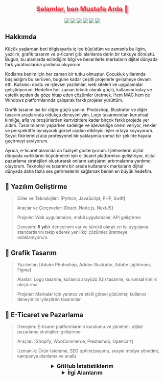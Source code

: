 <h2 align="center" style="color:#e63946;text-shadow: 3px 4px 4px rgba(205, 50, 70, 0.7);">Selamlar, ben Mustafa Arda 👋 <br></h2>
<p align="center">
    <a href="https://github.com/madtethys" target"blank_"><img src="https://img.shields.io/badge/GitHub%20-191717.svg?&style=for-the-badge&logo=github&logoColor=white"></a>
   <a href="https://vsco.co/mstarda" target"blank_"><img src="https://img.shields.io/badge/vsco%20-191717.svg?&style=for-the-badge&logo=vsco&logoColor=white"></a>
    <a href="https://www.instagram.com/mdusova/" target"blank_"><img src="https://img.shields.io/badge/INSTAGRAM%20-191717.svg?&style=for-the-badge&logo=instagram&logoColor=white"></a>
<a href="https://open.spotify.com/user/31e4wu2ua42rf5qvqaukgjwgz7tu" target"blank_"><img src="https://img.shields.io/badge/Spotify%20-191717.svg?&style=for-the-badge&logo=spotify&logoColor=white"></a>
    <a href="https://github.com/madtethys/" target"blank_"><img src="https://komarev.com/ghpvc/?username=madtethys&label=Profile%20views&color=191717&style=for-the-badge" style="width:101.75; height:28;"></a>
    <a href="https://ko-fi.com/J3J3TCK4U" target"blank_"><img src="https://svgshare.com/i/11wf.svg" style="width:101.75; height:28;"></a>
</p> 

## Hakkımda
Küçük yaşlardan beri bilgisayarla iç içe büyüdüm ve zamanla bu ilgim, yazılım, grafik tasarım ve e-ticaret gibi alanlarda derin bir tutkuya dönüştü. Bugün, bu alanlarda edindiğim bilgi ve becerilerle markaların dijital dünyada fark yaratmalarına yardımcı oluyorum.

Kodlama benim için her zaman bir tutku olmuştur. Çocukluk yıllarımda başladığım bu serüven, bugüne kadar çeşitli projelerle gelişmeye devam etti. Kullanıcı dostu ve işlevsel yazılımlar, web siteleri ve uygulamalar geliştiriyorum. Hedefim her zaman teknik olarak güçlü, kullanımı kolay ve estetik açıdan da göze hitap eden çözümler üretmek. Hem MAC hem de Windows platformlarında çalışarak farklı projeler yürüttüm.

Grafik tasarım ise bir diğer güçlü yanım. Photoshop, Illustrator ve diğer tasarım araçlarında oldukça deneyimliyim. Logo tasarımından kurumsal kimliğe, afiş ve broşürlerden kartvizitlere kadar birçok farklı projede yer aldım. Tasarımlarımı yaparken sadeliğe ve işlevselliğe önem veriyor, renkler ve perspektifle oynayarak görsel açıdan etkileyici işler ortaya koyuyorum. Soyut fikirlerinizi alıp profesyonel bir yaklaşımla somut bir şekilde hayata geçirmeyi seviyorum.

Ayrıca, e-ticaret alanında da faaliyet gösteriyorum. İşletmelerin dijital dünyada varlıklarını büyütmeleri için e-ticaret platformları geliştiriyor, dijital pazarlama stratejileri oluşturarak onların satışlarını artırmalarına yardımcı oluyorum. Teknoloji ve tasarımı bir arada kullanarak markaların dijital dünyada daha fazla ses getirmelerini sağlamak benim en büyük hedefim.

## 🚀 Yazılım Geliştirme
> Diller ve Teknolojiler: [Python, JavaScript, PHP, Swift]
> 
> Araçlar ve Çerçeveler: [React, Node.js, NextJS]
> 
> Projeler: Web uygulamaları, mobil uygulamalar, API geliştirme
> 
> Deneyim: **8 yıl**lık deneyimim var ve sürekli olarak en iyi uygulama standartlarını takip ederek yenilikçi çözümler üretmeye odaklanıyorum.

## 🎨 Grafik Tasarım
> Yazılımlar: [Adobe Photoshop, Adobe Illustrator, Adobe Lightroom, Figma]
> 
> Alanlar: Logo tasarımı, kullanıcı arayüzü (UI) tasarımı, kurumsal kimlik oluşturma
> 
> Projeler: Markalar için yaratıcı ve etkili görsel çözümler, kullanıcı deneyimini iyileştiren tasarımlar

## 🛒 E-Ticaret ve Pazarlama
> Deneyim: E-ticaret platformlarının kurulumu ve yönetimi, dijital pazarlama stratejileri geliştirme
>
> Araçlar: [Shopify, WooCommerce, Prestashop, Opencart]
>
> Uzmanlık: Ürün listeleme, SEO optimizasyonu, sosyal medya yönetimi, kampanya planlama ve analiz


<details align="center">
  <summary style="font-weight: bold; font-size: 18px">GitHub İstatistiklerim</summary>
<img src="https://github-readme-stats.vercel.app/api?username=madtethys&show_icons=true&theme=tokyonight" width="%100" height="150px" alt="stats" />
<img src="https://github-readme-stats.vercel.app/api/top-langs/?username=madtethys&layout=compact&theme=tokyonight" width="%100" height="150px" alt="stats" />
<img src="https://github-profile-trophy.vercel.app/?username=madtethys&theme=nord" width="%100" height="150px" alt="stats" /><br>
</details>

<details align="center">
  <summary style="font-weight: bold; font-size: 18px">İlgi Alanlarım</summary>
 <code><img height="20" src="https://raw.githubusercontent.com/github/explore/80688e429a7d4ef2fca1e82350fe8e3517d3494d/topics/javascript/javascript.png"></code>
   <code><img height="20" src="https://raw.githubusercontent.com/github/explore/80688e429a7d4ef2fca1e82350fe8e3517d3494d/topics/nodejs/nodejs.png"></code>
   <code><img height="20" src="https://raw.githubusercontent.com/github/explore/80688e429a7d4ef2fca1e82350fe8e3517d3494d/topics/python/python.png"></code>
   <code><img height="20" src="https://raw.githubusercontent.com/github/explore/80688e429a7d4ef2fca1e82350fe8e3517d3494d/topics/visual-basic/visual-basic.png"></code>
   <code><img height="20" src="https://raw.githubusercontent.com/github/explore/80688e429a7d4ef2fca1e82350fe8e3517d3494d/topics/html/html.png"></code>
   <code><img height="20" src="https://raw.githubusercontent.com/github/explore/80688e429a7d4ef2fca1e82350fe8e3517d3494d/topics/css/css.png"></code>
 <code><img height="20" src="https://raw.githubusercontent.com/github/explore/80688e429a7d4ef2fca1e82350fe8e3517d3494d/topics/react/react.png"></code>
 <code><img height="20" src="https://raw.githubusercontent.com/github/explore/80688e429a7d4ef2fca1e82350fe8e3517d3494d/topics/arduino/arduino.png"></code>
   <code><img height="20" src="https://raw.githubusercontent.com/github/explore/80688e429a7d4ef2fca1e82350fe8e3517d3494d/topics/visual-studio-code/visual-studio-code.png"></code>
</details>
